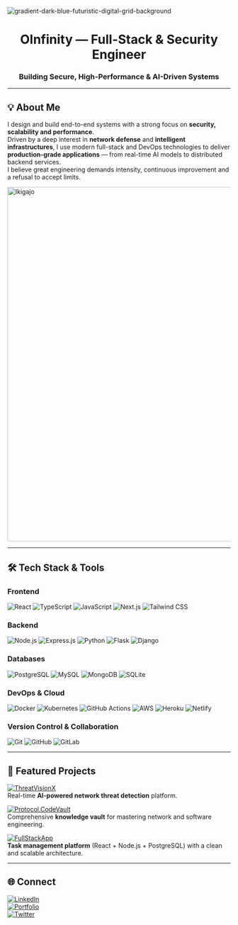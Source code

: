 <!-- Profile Banner -->
![gradient-dark-blue-futuristic-digital-grid-background](https://github.com/user-attachments/assets/115d9efb-fbb4-4ec0-81e2-755deac87501)

<h1 align="center">OInfinity — Full-Stack & Security Engineer</h1>
<h3 align="center">Building Secure, High-Performance & AI-Driven Systems</h3>

---

## 💡 About Me

I design and build end-to-end systems with a strong focus on **security, scalability and performance**.  
Driven by a deep interest in **network defense** and **intelligent infrastructures**, I use modern full-stack and DevOps technologies to deliver **production-grade applications** — from real-time AI models to distributed backend services.  
I believe great engineering demands intensity, continuous improvement and a refusal to accept limits.

<img width="800" height="800" alt="Ikigajo" src="https://github.com/user-attachments/assets/e797e47d-ad0f-47ba-9d73-5eea408edfab" />


---

## 🛠 Tech Stack & Tools

### **Frontend**
![React](https://img.shields.io/badge/React-20232A?style=for-the-badge&logo=react&logoColor=61DAFB)
![TypeScript](https://img.shields.io/badge/TypeScript-007ACC?style=for-the-badge&logo=typescript&logoColor=white)
![JavaScript](https://img.shields.io/badge/JavaScript-F7DF1E?style=for-the-badge&logo=javascript&logoColor=black)
![Next.js](https://img.shields.io/badge/Next.js-000000?style=for-the-badge&logo=next.js&logoColor=white)
![Tailwind CSS](https://img.shields.io/badge/Tailwind_CSS-06B6D4?style=for-the-badge&logo=tailwind-css&logoColor=white)

### **Backend**
![Node.js](https://img.shields.io/badge/Node.js-43853D?style=for-the-badge&logo=node.js&logoColor=white)
![Express.js](https://img.shields.io/badge/Express.js-404D59?style=for-the-badge)
![Python](https://img.shields.io/badge/Python-3776AB?style=for-the-badge&logo=python&logoColor=white)
![Flask](https://img.shields.io/badge/Flask-000000?style=for-the-badge&logo=flask&logoColor=white)
![Django](https://img.shields.io/badge/Django-092E20?style=for-the-badge&logo=django&logoColor=white)

### **Databases**
![PostgreSQL](https://img.shields.io/badge/PostgreSQL-316192?style=for-the-badge&logo=postgresql&logoColor=white)
![MySQL](https://img.shields.io/badge/MySQL-005C84?style=for-the-badge&logo=mysql&logoColor=white)
![MongoDB](https://img.shields.io/badge/MongoDB-4EA94B?style=for-the-badge&logo=mongodb&logoColor=white)
![SQLite](https://img.shields.io/badge/SQLite-07405E?style=for-the-badge&logo=sqlite&logoColor=white)

### **DevOps & Cloud**
![Docker](https://img.shields.io/badge/Docker-2496ED?style=for-the-badge&logo=docker&logoColor=white)
![Kubernetes](https://img.shields.io/badge/Kubernetes-326CE5?style=for-the-badge&logo=kubernetes&logoColor=white)
![GitHub Actions](https://img.shields.io/badge/GitHub_Actions-2088FF?style=for-the-badge&logo=github-actions&logoColor=white)
![AWS](https://img.shields.io/badge/AWS-232F3E?style=for-the-badge&logo=amazon-aws&logoColor=white)
![Heroku](https://img.shields.io/badge/Heroku-430098?style=for-the-badge&logo=heroku&logoColor=white)
![Netlify](https://img.shields.io/badge/Netlify-00C7B7?style=for-the-badge&logo=netlify&logoColor=white)

### **Version Control & Collaboration**
![Git](https://img.shields.io/badge/Git-F05033?style=for-the-badge&logo=git&logoColor=white)
![GitHub](https://img.shields.io/badge/GitHub-181717?style=for-the-badge&logo=github&logoColor=white)
![GitLab](https://img.shields.io/badge/GitLab-330F63?style=for-the-badge&logo=gitlab&logoColor=white)

---

## 🚀 Featured Projects

[![ThreatVisionX](https://img.shields.io/badge/ThreatVisionX-%23000000.svg?style=for-the-badge&logo=github&logoColor=white)](https://github.com/<your-username>/ThreatVisionX)  
Real-time **AI-powered network threat detection** platform.

[![Protocol.CodeVault](https://img.shields.io/badge/Protocol.CodeVault-%23000000.svg?style=for-the-badge&logo=github&logoColor=white)](https://github.com/<your-username>/Protocol.CodeVault)  
Comprehensive **knowledge vault** for mastering network and software engineering.

[![FullStackApp](https://img.shields.io/badge/FullStackApp-%23000000.svg?style=for-the-badge&logo=github&logoColor=white)](https://github.com/<your-username>/fullstackapp)  
**Task management platform** (React + Node.js + PostgreSQL) with a clean and scalable architecture.

---

## 🌐 Connect
[![LinkedIn](https://img.shields.io/badge/LinkedIn-%230077B5.svg?style=for-the-badge&logo=linkedin&logoColor=white)](https://linkedin.com/in/<your-username>)  
[![Portfolio](https://img.shields.io/badge/Portfolio-%23000000.svg?style=for-the-badge&logo=vercel&logoColor=white)](https://<your-portfolio-url>)  
[![Twitter](https://img.shields.io/badge/X%20(Twitter)-000000?style=for-the-badge&logo=x&logoColor=white)](https://x.com/<your-username>)

